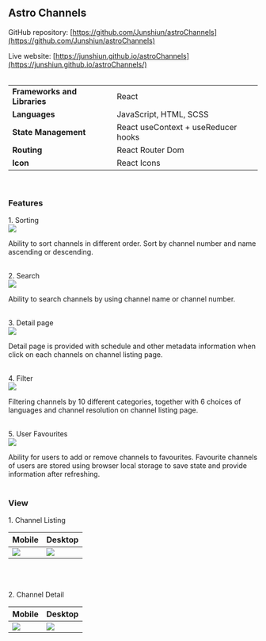 ## Astro Channels

GitHub repository: [https://github.com/Junshiun/astroChannels](https://github.com/Junshiun/astroChannels)

Live website: [https://junshiun.github.io/astroChannels](https://junshiun.github.io/astroChannels/)
<br/>
<br/>

|||
| ---------------------------- | ----------------------------------- |
| **Frameworks and Libraries** | React                               |
| **Languages**                | JavaScript, HTML, SCSS              |
| **State Management**         | React useContext + useReducer hooks |
| **Routing**                  | React Router Dom                    |
| **Icon**                     | React Icons                         |
<br/>

### Features

1\. Sorting <br/>
![](https://drive.google.com/uc?export=view&id=1yK_B2OJPmGwfI-nUyxxMenSIa74--CZA)

Ability to sort channels in different order. Sort by channel number and name ascending or descending.
<br/>
<br/>

2\. Search <br/>
![](https://drive.google.com/uc?export=view&id=1tOc50G5C7jfBcRHcv18lOUBQN_u7Uwfu)

Ability to search channels by using channel name or channel number.
<br/>
<br/>

3\. Detail page <br/>
![](https://drive.google.com/uc?export=view&id=1msOsCOiDw9lFqQKtumE9LQtxVKpzLWn2)

Detail page is provided with schedule and other metadata information when click on each channels on channel listing page.
<br/>
<br/>

4\. Filter <br/>
![](https://drive.google.com/uc?export=view&id=1a6Wah8IywNO37fPWSmDOJfCnRQ1fZVrs)

Filtering channels by 10 different categories, together with 6 choices of languages and channel resolution on channel listing page.
<br/>
<br/>

5\. User Favourites <br/>
![](https://drive.google.com/uc?export=view&id=1LBZF-4tOWuz6cD1aQo7F-sdGRR7zJ9fr)

Ability for users to add or remove channels to favourites. Favourite channels of users are stored using browser local storage to save state and provide information after refreshing.
<br/>
<br/>

### View

1\. Channel Listing

| **Mobile**                                                                               | **Desktop**                                                                              |
| ---------------------------------------------------------------------------------------- | ---------------------------------------------------------------------------------------- |
| ![](https://drive.google.com/uc?export=view&id=10a-gXWFGc8WE9TpdyjfwuPhJLeVazg1k)  | ![](https://drive.google.com/uc?export=view&id=1xhifP8UbGqTk6e_zOlqk8MQbedtGzVDp)|
<br/>
<br/>
 
 2\. Channel Detail

| **Mobile**                                                                               | **Desktop**                                                                              |
| ---------------------------------------------------------------------------------------- | ---------------------------------------------------------------------------------------- |
| ![](https://drive.google.com/uc?export=view&id=120hJsZf5UxpbDSsZhX-RRTRqEW9-_qGU)  | ![](https://drive.google.com/uc?export=view&id=1PprqwhFqKmdMd0K78l1BxOPoMFEm8S80)  |


